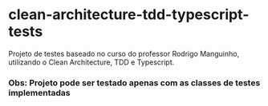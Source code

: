 # clean-architecture-tdd-typescript-tests
Projeto de testes baseado no curso do professor Rodrigo Manguinho, utilizando o Clean Architecture, TDD e Typescript.

### Obs: Projeto pode ser testado apenas com as classes de testes implementadas
